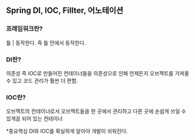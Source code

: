## Spring DI, IOC, Fillter, 어노테이션

### 프레임워크란?
틀 | 동작한다. 즉 틀 안에서 동작한다.

### DI란?
의존성
즉 IOC로 만들어진 컨테이너들을 의존성으로 인해 언제든지 오브젝트를
가져올 수 있고 코드 관리가 훨씬 더 편함.

### IOC란?
오브젝트의 컨테이너로서 오브젝트들을 한 곳에서 관리하고 다른 곳에
손쉽게 쓰일 수 있게끔 되어 있는 컨테이너 

*중요핵심
DI와 IOC를 확실하게 알아야 개발이 쉬워진다.
